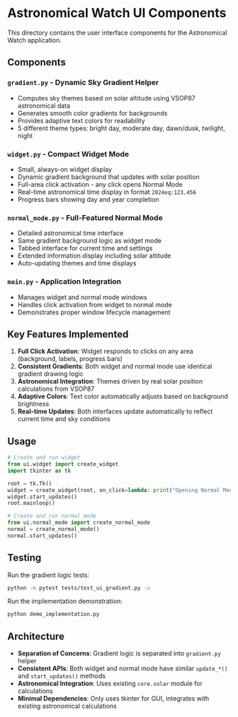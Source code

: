 # Astronomical Watch UI Components

This directory contains the user interface components for the Astronomical Watch application.

## Components

### `gradient.py` - Dynamic Sky Gradient Helper
- Computes sky themes based on solar altitude using VSOP87 astronomical data
- Generates smooth color gradients for backgrounds
- Provides adaptive text colors for readability
- 5 different theme types: bright day, moderate day, dawn/dusk, twilight, night

### `widget.py` - Compact Widget Mode
- Small, always-on widget display
- Dynamic gradient background that updates with solar position
- Full-area click activation - any click opens Normal Mode
- Real-time astronomical time display in format `2024eq:123.456`
- Progress bars showing day and year completion

### `normal_mode.py` - Full-Featured Normal Mode  
- Detailed astronomical time interface
- Same gradient background logic as widget mode
- Tabbed interface for current time and settings
- Extended information display including solar altitude
- Auto-updating themes and time displays

### `main.py` - Application Integration
- Manages widget and normal mode windows
- Handles click activation from widget to normal mode
- Demonstrates proper window lifecycle management

## Key Features Implemented

1. **Full Click Activation**: Widget responds to clicks on any area (background, labels, progress bars)
2. **Consistent Gradients**: Both widget and normal mode use identical gradient drawing logic
3. **Astronomical Integration**: Themes driven by real solar position calculations from VSOP87
4. **Adaptive Colors**: Text color automatically adjusts based on background brightness
5. **Real-time Updates**: Both interfaces update automatically to reflect current time and sky conditions

## Usage

```python
# Create and run widget
from ui.widget import create_widget
import tkinter as tk

root = tk.Tk()
widget = create_widget(root, on_click=lambda: print("Opening Normal Mode"))
widget.start_updates()
root.mainloop()

# Create and run normal mode
from ui.normal_mode import create_normal_mode
normal = create_normal_mode()
normal.start_updates()
```

## Testing

Run the gradient logic tests:
```bash
python -m pytest tests/test_ui_gradient.py -v
```

Run the implementation demonstration:
```bash
python demo_implementation.py
```

## Architecture

- **Separation of Concerns**: Gradient logic is separated into `gradient.py` helper
- **Consistent APIs**: Both widget and normal mode have similar `update_*()` and `start_updates()` methods
- **Astronomical Integration**: Uses existing `core.solar` module for calculations
- **Minimal Dependencies**: Only uses tkinter for GUI, integrates with existing astronomical calculations